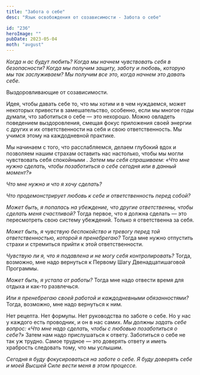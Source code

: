 ```yaml
---
title: "Забота о себе"
desc: "Язык освобождения от созависимости - Забота о себе"

id: "236"
heroImage: ""
pubDate: 2023-05-04
moth: "avgust"
---
```


_Когда_ _н_ _ас_ _будут_ _любить?_ _Когда_ _мы_ _начнем_ _чувствовать_ _себя_
_в_ _безопасности?_ _Когда_ _мы_ _получим_ _защиту,_ _заботу_ _и_ _любовь,_
_которую_ _мы_ _так_ _заслуживаем?_ _Мы_ _получим_ _все_ _это,_ _когда_
_начнем_ _это_ _давать_ _себе._

Выздоровливающие от созависимости.

Идея, чтобы давать себе то, что мы хотим и в чем нуждаемся, может некоторых
привести в замешательство, особенно, если мы многое годы думали, что
заботиться о себе — это нехорошо. Можно овладеть поведением выздоровления,
смещая фокус приложения своей энергии с других и их ответственности на себя и
свою ответственность. Мы учимся этому на каждодневной практике.

Мы начинаем с того, что расслабляемся, делаем глубокий вдох и позволяем нашим
страхам оставить нас настолько, чтобы мы могли чувствовать себя спокойными _.
Затем мы себя спрашиваем: «Что мне нужно сделать, чтобы_ _позаботиться о себе
сегодня или в данный момент?»_

_Что мне нужно и что я хочу сделать?_

_Что продемонстрирует любовь к себе и ответственность перед собой?_

_Может быть, я попалась на убеждение, что другие ответственны, чтобы сделать
меня счастливой?_ Тогда первое, что я должна сделать — это пересмотреть свою
систему убеждений. Только я ответственна за себя.

_Может быть, я чувствую беспокойство и тревогу перед той ответственностью,
которой я пренебрегаю?_ Тогда мне нужно отпустить страхи и стремиться прийти к
этой ответственности.

_Чувствую ли я, что я подавлена и не могу себя контролировать?_ Тогда,
возможно, мне надо вернуться к Первому Шагу Двенадцатишаговой Программы.

_Может быть, я устала от работы?_ Тогда мне надо отвести время для отдыха и
как-то развлечься.

_Или я пренебрегаю своей работой и каждодневными обязанностями?_ Тогда,
возможно, мне надо вернуться к ним.

Нет рецепта. Нет формулы. Нет руководства по заботе о себе. Но у нас у каждого
есть проводник, и он в нас самих. _Мы_ _должны задать себе вопрос: «Что мне
надо сделать, чтобы с любовью позаботиться о себе?»_ Затем нам надо
прислушаться к ответу. Заботиться о себе не так уж трудно. Самое трудное — это
доверять ответу и иметь храбрость следовать тому, что мы услышим.

_Сегодня_ _я_ _буду_ _фокусироваться_ _на_ _заботе_ _о_ _себе._ _Я_ _буду_
_доверять_ _себе_ _и_ _моей_ _Высшей_ _Силе_ _вести_ _меня_ _в_ _этом_
_процессе._
